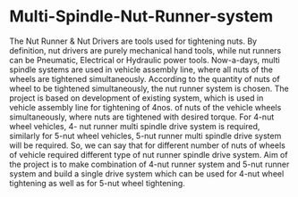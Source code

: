 # Multi-Spindle-Nut-Runner-system
The Nut Runner &amp; Nut Drivers are tools used for tightening nuts. By definition, nut drivers are purely mechanical hand tools, while nut runners can be Pneumatic, Electrical or Hydraulic power tools. Now-a-days, multi spindle systems are used in vehicle assembly line, where all nuts of the wheels are tightened simultaneously. According to the quantity of nuts of wheel to be tightened simultaneously, the nut runner system is chosen. The project is based on development of existing system, which is used in vehicle assembly line for tightening of 4nos. of nuts of the vehicle wheels simultaneously, where nuts are tightened with desired torque. For 4-nut wheel vehicles, 4- nut runner multi spindle drive system is required, similarly for 5-nut wheel vehicles, 5-nut runner multi spindle drive system will be required. So, we can say that for different number of nuts of wheels of vehicle required different type of nut runner spindle drive system. Aim of the project is to make combination of 4-nut runner system and 5-nut runner system and build a single drive system which can be used for 4-nut wheel tightening as well as for 5-nut wheel tightening.
